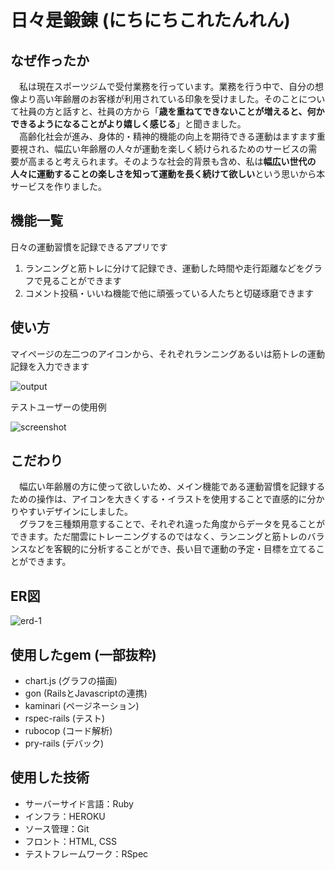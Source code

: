 # 日々是鍛錬 (にちにちこれたんれん)

## なぜ作ったか  
　私は現在スポーツジムで受付業務を行っています。業務を行う中で、自分の想像より高い年齢層のお客様が利用されている印象を受けました。そのことについて社員の方と話すと、社員の方から「**歳を重ねてできないことが増えると、何かできるようになることがより嬉しく感じる**」と聞きました。  
　高齢化社会が進み、身体的・精神的機能の向上を期待できる運動はますます重要視され、幅広い年齢層の人々が運動を楽しく続けられるためのサービスの需要が高まると考えられます。そのような社会的背景も含め、私は**幅広い世代の人々に運動することの楽しさを知って運動を長く続けて欲しい**という思いから本サービスを作りました。

## 機能一覧
日々の運動習慣を記録できるアプリです  
1. ランニングと筋トレに分けて記録でき、運動した時間や走行距離などをグラフで見ることができます  
2. コメント投稿・いいね機能で他に頑張っている人たちと切磋琢磨できます  



## 使い方
マイページの左二つのアイコンから、それぞれランニングあるいは筋トレの運動記録を入力できます  

![output](https://user-images.githubusercontent.com/81734783/144445451-70356536-4b62-4fd3-9a46-c0da29cc527b.gif)  




テストユーザーの使用例  

![screenshot](https://user-images.githubusercontent.com/81734783/144441499-e1157da7-cc10-4243-8dff-85cab62dfe66.png)  



## こだわり
　幅広い年齢層の方に使って欲しいため、メイン機能である運動習慣を記録するための操作は、アイコンを大きくする・イラストを使用することで直感的に分かりやすいデザインにしました。  
　グラフを三種類用意することで、それぞれ違った角度からデータを見ることができます。ただ闇雲にトレーニングするのではなく、ランニングと筋トレのバランスなどを客観的に分析することができ、長い目で運動の予定・目標を立てることができます。

## ER図

![erd-1](https://user-images.githubusercontent.com/81734783/144443246-2675c53a-8474-4ce0-ba4d-7b08e5484404.png)


## 使用したgem (一部抜粋)
* chart.js (グラフの描画)
* gon (RailsとJavascriptの連携)
* kaminari (ページネーション)
* rspec-rails (テスト)
* rubocop (コード解析)
* pry-rails (デバック)  
  

## 使用した技術
* サーバーサイド言語：Ruby
* インフラ：HEROKU
* ソース管理：Git
* フロント：HTML, CSS
* テストフレームワーク：RSpec
